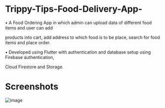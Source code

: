 # Trippy-Tips-Food-Delivery-App-

•	A Food Ordering App in which admin can upload data of different food items and user can add 

products into cart, add address to which food is to be place, search for food items and place order.

•	Developed using Flutter with authentication and database setup using Firebase authentication, 

Cloud Firestore and Storage.

# Screenshots

![image](https://user-images.githubusercontent.com/64042650/113472858-691bfa80-9483-11eb-9394-64c65bf0cdb0.png)

